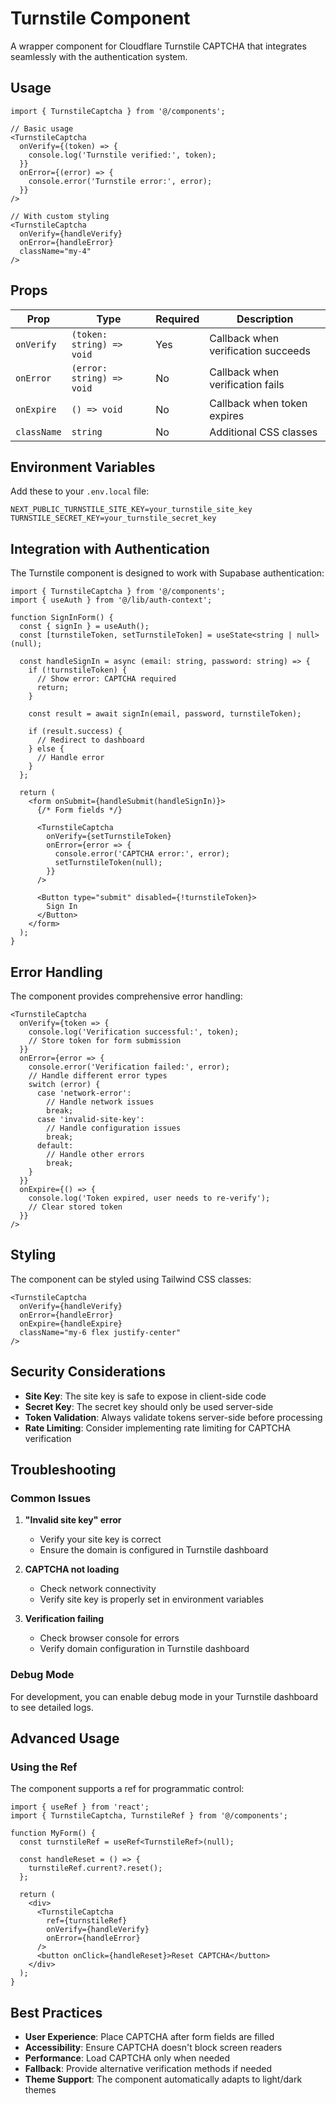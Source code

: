 # Turnstile Component

A wrapper component for Cloudflare Turnstile CAPTCHA that integrates seamlessly with the authentication system.

## Usage

```tsx
import { TurnstileCaptcha } from '@/components';

// Basic usage
<TurnstileCaptcha
  onVerify={(token) => {
    console.log('Turnstile verified:', token);
  }}
  onError={(error) => {
    console.error('Turnstile error:', error);
  }}
/>

// With custom styling
<TurnstileCaptcha
  onVerify={handleVerify}
  onError={handleError}
  className="my-4"
/>
```

## Props

| Prop        | Type                      | Required | Description                         |
| ----------- | ------------------------- | -------- | ----------------------------------- |
| `onVerify`  | `(token: string) => void` | Yes      | Callback when verification succeeds |
| `onError`   | `(error: string) => void` | No       | Callback when verification fails    |
| `onExpire`  | `() => void`              | No       | Callback when token expires         |
| `className` | `string`                  | No       | Additional CSS classes              |

## Environment Variables

Add these to your `.env.local` file:

```env
NEXT_PUBLIC_TURNSTILE_SITE_KEY=your_turnstile_site_key
TURNSTILE_SECRET_KEY=your_turnstile_secret_key
```

## Integration with Authentication

The Turnstile component is designed to work with Supabase authentication:

```tsx
import { TurnstileCaptcha } from '@/components';
import { useAuth } from '@/lib/auth-context';

function SignInForm() {
  const { signIn } = useAuth();
  const [turnstileToken, setTurnstileToken] = useState<string | null>(null);

  const handleSignIn = async (email: string, password: string) => {
    if (!turnstileToken) {
      // Show error: CAPTCHA required
      return;
    }

    const result = await signIn(email, password, turnstileToken);

    if (result.success) {
      // Redirect to dashboard
    } else {
      // Handle error
    }
  };

  return (
    <form onSubmit={handleSubmit(handleSignIn)}>
      {/* Form fields */}

      <TurnstileCaptcha
        onVerify={setTurnstileToken}
        onError={error => {
          console.error('CAPTCHA error:', error);
          setTurnstileToken(null);
        }}
      />

      <Button type="submit" disabled={!turnstileToken}>
        Sign In
      </Button>
    </form>
  );
}
```

## Error Handling

The component provides comprehensive error handling:

```tsx
<TurnstileCaptcha
  onVerify={token => {
    console.log('Verification successful:', token);
    // Store token for form submission
  }}
  onError={error => {
    console.error('Verification failed:', error);
    // Handle different error types
    switch (error) {
      case 'network-error':
        // Handle network issues
        break;
      case 'invalid-site-key':
        // Handle configuration issues
        break;
      default:
        // Handle other errors
        break;
    }
  }}
  onExpire={() => {
    console.log('Token expired, user needs to re-verify');
    // Clear stored token
  }}
/>
```

## Styling

The component can be styled using Tailwind CSS classes:

```tsx
<TurnstileCaptcha
  onVerify={handleVerify}
  onError={handleError}
  onExpire={handleExpire}
  className="my-6 flex justify-center"
/>
```

## Security Considerations

- **Site Key**: The site key is safe to expose in client-side code
- **Secret Key**: The secret key should only be used server-side
- **Token Validation**: Always validate tokens server-side before processing
- **Rate Limiting**: Consider implementing rate limiting for CAPTCHA verification

## Troubleshooting

### Common Issues

1. **"Invalid site key" error**
   - Verify your site key is correct
   - Ensure the domain is configured in Turnstile dashboard

2. **CAPTCHA not loading**
   - Check network connectivity
   - Verify site key is properly set in environment variables

3. **Verification failing**
   - Check browser console for errors
   - Verify domain configuration in Turnstile dashboard

### Debug Mode

For development, you can enable debug mode in your Turnstile dashboard to see detailed logs.

## Advanced Usage

### Using the Ref

The component supports a ref for programmatic control:

```tsx
import { useRef } from 'react';
import { TurnstileCaptcha, TurnstileRef } from '@/components';

function MyForm() {
  const turnstileRef = useRef<TurnstileRef>(null);

  const handleReset = () => {
    turnstileRef.current?.reset();
  };

  return (
    <div>
      <TurnstileCaptcha
        ref={turnstileRef}
        onVerify={handleVerify}
        onError={handleError}
      />
      <button onClick={handleReset}>Reset CAPTCHA</button>
    </div>
  );
}
```

## Best Practices

- **User Experience**: Place CAPTCHA after form fields are filled
- **Accessibility**: Ensure CAPTCHA doesn't block screen readers
- **Performance**: Load CAPTCHA only when needed
- **Fallback**: Provide alternative verification methods if needed
- **Theme Support**: The component automatically adapts to light/dark themes
